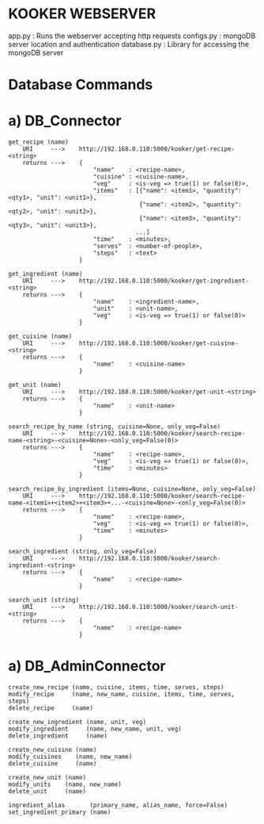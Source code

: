 # KOOKER WEBSERVER

app.py      : Runs the webserver accepting http requests
configs.py  : mongoDB server location and authentication
database.py : Library for accessing the mongoDB server

# Database Commands

# a) DB_Connector
    
    get_recipe (name)
        URI     --->    http://192.168.0.110:5000/kooker/get-recipe-<string>
        returns --->    {
                            "name"    : <recipe-name>, 
                            "cuisine" : <cuisine-name>, 
                            "veg"     : <is-veg => true(1) or false(0)>,
                            "items"   : [{"name": <item1>, "quantity": <qty1>, "unit": <unit1>},
                                         {"name": <item2>, "quantity": <qty2>, "unit": <unit2>},
                                         {"name": <item3>, "quantity": <qty3>, "unit": <unit3>},
                                        ...]
                            "time"    : <minutes>,
                            "serves"  : <number-of-people>,
                            "steps"   : <text>
                        }
    
    get_ingredient (name)
        URI     --->    http://192.168.0.110:5000/kooker/get-ingredient-<string>
        returns --->    {
                            "name"    : <ingredient-name>, 
                            "unit"    : <unit-name>, 
                            "veg"     : <is-veg => true(1) or false(0)>
                        }
    
    get_cuisine (name)
        URI     --->    http://192.168.0.110:5000/kooker/get-cuisine-<string>
        returns --->    {
                            "name"    : <cuisine-name>
                        }
    
    get_unit (name)
        URI     --->    http://192.168.0.110:5000/kooker/get-unit-<string>
        returns --->    {
                            "name"    : <unit-name>
                        }

    search_recipe_by_name (string, cuisine=None, only_veg=False)
        URI     --->    http://192.168.0.110:5000/kooker/search-recipe-name-<string>-<cuisine=None>-<only_veg=False(0)>
        returns --->    {
                            "name"    : <recipe-name>, 
                            "veg"     : <is-veg => true(1) or false(0)>,
                            "time"    : <minutes>
                        }
    
    search_recipe_by_ingredient (items=None, cuisine=None, only_veg=False)
        URI     --->    http://192.168.0.110:5000/kooker/search-recipe-name-<item1>+<item2>+<item3>+...-<cuisine=None>-<only_veg=False(0)>
        returns --->    {
                            "name"    : <recipe-name>, 
                            "veg"     : <is-veg => true(1) or false(0)>,
                            "time"    : <minutes>
                        }
    
    search_ingredient (string, only_veg=False)
        URI     --->    http://192.168.0.110:5000/kooker/search-ingredient-<string>
        returns --->    {
                            "name"    : <recipe-name>
                        }
    
    search_unit (string)
        URI     --->    http://192.168.0.110:5000/kooker/search-unit-<string>
        returns --->    {
                            "name"    : <recipe-name>
                        }

# a) DB_AdminConnector
    
    create_new_recipe (name, cuisine, items, time, serves, steps)
    modify_recipe     (name, new_name, cuisine, items, time, serves, steps)
    delete_recipe     (name)
    
    create_new_ingredient (name, unit, veg)
    modify_ingredient     (name, new_name, unit, veg)
    delete_ingredient     (name)
    
    create_new_cuisine (name)
    modify_cuisines    (name, new_name)
    delete_cuisine     (name)
    
    create_new_unit (name)
    modify_units    (name, new_name)
    delete_unit     (name)
    
    ingredient_alias       (primary_name, alias_name, force=False)
    set_ingredient_primary (name)
    
    
